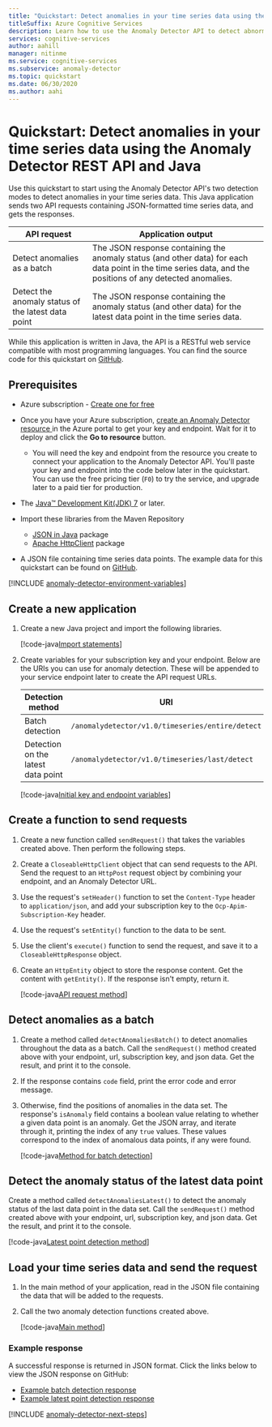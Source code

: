 ```yaml
---
title: "Quickstart: Detect anomalies in your time series data using the Anomaly Detector REST API and Java"
titleSuffix: Azure Cognitive Services
description: Learn how to use the Anomaly Detector API to detect abnormalities in your data series either as a batch or on streaming data.
services: cognitive-services
author: aahill
manager: nitinme
ms.service: cognitive-services
ms.subservice: anomaly-detector
ms.topic: quickstart
ms.date: 06/30/2020
ms.author: aahi
---
```


# Quickstart: Detect anomalies in your time series data using the Anomaly Detector REST API and Java

Use this quickstart to start using the Anomaly Detector API's two detection modes to detect anomalies in your time series data. This Java application sends two API requests containing JSON-formatted time series data, and gets the responses.

| API request                                        | Application output                                                                                                                         |
|----------------------------------------------------|--------------------------------------------------------------------------------------------------------------------------------------------|
| Detect anomalies as a batch                        | The JSON response containing the anomaly status (and other data) for each data point in the time series data, and the positions of any detected anomalies. |
| Detect the anomaly status of the latest data point | The JSON response containing the anomaly status (and other data) for the latest data point in the time series data.                                                                                                                                         |

 While this application is written in Java, the API is a RESTful web service compatible with most programming languages. You can find the source code for this quickstart on [GitHub](https://github.com/Azure-Samples/AnomalyDetector/blob/master/quickstarts/java-detect-anomalies.java).

## Prerequisites

- Azure subscription - [Create one for free](https://azure.microsoft.com/free/)
- Once you have your Azure subscription, <a href="https://ms.portal.azure.com/#create/Microsoft.CognitiveServicesAnomalyDetector"  title="Create an Anomaly Detector resource"  target="_blank">create an Anomaly Detector resource <span class="docon docon-navigate-external x-hidden-focus"></span></a> in the Azure portal to get your key and endpoint. Wait for it to deploy and click the **Go to resource** button.
    - You will need the key and endpoint from the resource you create to connect your application to the Anomaly Detector API. You'll paste your key and endpoint into the code below later in the quickstart.
    You can use the free pricing tier (`F0`) to try the service, and upgrade later to a paid tier for production.
- The [Java&trade; Development Kit(JDK) 7](https://www.oracle.com/technetwork/java/javase/downloads/jdk8-downloads-2133151.html) or later.
- Import these libraries from the Maven Repository
    - [JSON in Java](https://mvnrepository.com/artifact/org.json/json) package
    - [Apache HttpClient](https://mvnrepository.com/artifact/org.apache.httpcomponents/httpclient) package

- A JSON file containing time series data points. The example data for this quickstart can be found on [GitHub](https://github.com/Azure-Samples/anomalydetector/blob/master/example-data/request-data.json).

[!INCLUDE [anomaly-detector-environment-variables](../includes/environment-variables.md)]

## Create a new application

1. Create a new Java project and import the following libraries.
    
    [!code-java[Import statements](~/samples-anomaly-detector/quickstarts/java-detect-anomalies.java?name=imports)]

2. Create variables for your subscription key and your endpoint. Below are the URIs you can use for anomaly detection. These will be appended to your service endpoint later to create the API request URLs.

    |Detection method  |URI  |
    |---------|---------|
    |Batch detection    | `/anomalydetector/v1.0/timeseries/entire/detect`        |
    |Detection on the latest data point     | `/anomalydetector/v1.0/timeseries/last/detect`        |

    [!code-java[Initial key and endpoint variables](~/samples-anomaly-detector/quickstarts/java-detect-anomalies.java?name=vars)]

## Create a function to send requests

1. Create a new function called `sendRequest()` that takes the variables created above. Then perform the following steps.

2. Create a `CloseableHttpClient` object that can send requests to the API. Send the request to an `HttpPost` request object by combining your endpoint, and an Anomaly Detector URL.

3. Use the request's `setHeader()` function to set the `Content-Type` header to `application/json`, and add your subscription key to the `Ocp-Apim-Subscription-Key` header.

4. Use the request's `setEntity()` function to the data to be sent.

5. Use the client's `execute()` function to send the request, and save it to a `CloseableHttpResponse` object.

6. Create an `HttpEntity` object to store the response content. Get the content with `getEntity()`. If the response isn't empty, return it.

    [!code-java[API request method](~/samples-anomaly-detector/quickstarts/java-detect-anomalies.java?name=request)]

## Detect anomalies as a batch

1. Create a method called `detectAnomaliesBatch()` to detect anomalies throughout the data as a batch. Call the `sendRequest()` method created above with your endpoint, url, subscription key, and json data. Get the result, and print it to the console.

2. If the response contains `code` field, print the error code and error message.

3. Otherwise, find the positions of anomalies in the data set. The response's `isAnomaly` field contains a boolean value relating to whether a given data point is an anomaly. Get the JSON array, and iterate through it, printing the index of any `true` values. These values correspond to the index of anomalous data points, if any were found.

    [!code-java[Method for batch detection](~/samples-anomaly-detector/quickstarts/java-detect-anomalies.java?name=detectBatch)]

## Detect the anomaly status of the latest data point

Create a method called `detectAnomaliesLatest()` to detect the anomaly status of the last data point in the data set. Call the `sendRequest()` method created above with your endpoint, url, subscription key, and json data. Get the result, and print it to the console.

[!code-java[Latest point detection method](~/samples-anomaly-detector/quickstarts/java-detect-anomalies.java?name=detectLatest)]

## Load your time series data and send the request

1. In the main method of your application, read in the JSON file containing the data that will be added to the requests.

2. Call the two anomaly detection functions created above.

    [!code-java[Main method](~/samples-anomaly-detector/quickstarts/java-detect-anomalies.java?name=main)]

### Example response

A successful response is returned in JSON format. Click the links below to view the JSON response on GitHub:
* [Example batch detection response](https://github.com/Azure-Samples/anomalydetector/blob/master/example-data/batch-response.json)
* [Example latest point detection response](https://github.com/Azure-Samples/anomalydetector/blob/master/example-data/latest-point-response.json)

[!INCLUDE [anomaly-detector-next-steps](../includes/quickstart-cleanup-next-steps.md)]
